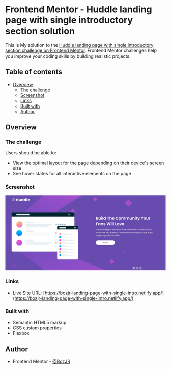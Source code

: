 # Frontend Mentor - Huddle landing page with single introductory section solution

This is My solution to the [Huddle landing page with single introductory section challenge on Frontend Mentor](https://www.frontendmentor.io/challenges/huddle-landing-page-with-a-single-introductory-section-B_2Wvxgi0). Frontend Mentor challenges help you improve your coding skills by building realistic projects. 

## Table of contents

- [Overview](#overview)
  - [The challenge](#the-challenge)
  - [Screenshot](#screenshot)
  - [Links](#links)
  - [Built with](#built-with)
  - [Author](#author)


## Overview

### The challenge

Users should be able to:

- View the optimal layout for the page depending on their device's screen size
- See hover states for all interactive elements on the page

### Screenshot

![](./completion%20pic/huddle-landing-page-screenshot.jpeg)


### Links

- Live Site URL: [https://bozjr-landing-page-with-single-intro.netlify.app/](https://bozjr-landing-page-with-single-intro.netlify.app/)


### Built with

- Semantic HTML5 markup
- CSS custom properties
- Flexbox


## Author

- Frontend Mentor - [@BozJR](https://www.frontendmentor.io/profile/BozJR)

